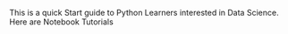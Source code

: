 This is a quick Start guide to Python Learners interested in Data Science.
Here are Notebook Tutorials
